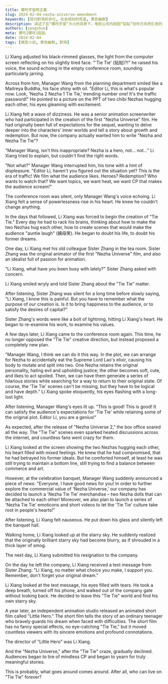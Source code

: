 ```yaml
---
title: 哪吒宇宙修正案
slug: 2024-02-04-nezha-universe-amendment
keywords: [现代职场的异化, 社会规则的荒诞, 黑色幽默]
description: 讲述了在“哪吒宇宙”大火的背景下，电影公司内部因“贴贴”创作方向而引发的一系列荒诞故事，揭示了现代职场中对流量的盲目追逐和创作的异化。
authors: [yangshun]
meta: 哪吒2哪吒1贴贴
date: 2024-02-04
tags: [微型小说, 黑色幽默, 职场]
---
```

Li Xiang adjusted his black-rimmed glasses, the light from the computer screen reflecting on his slightly tired face. "'Tie Tie' (贴贴)?!" he raised his voice, the sound echoing in the empty conference room, sounding particularly jarring.

Across from him, Manager Wang from the planning department smiled like a Maitreya Buddha, his face shiny with oil. "Editor Li, this is what's popular now. Look, 'Nezha 2 Nezha 1 Tie Tie,' trending number one! It's the traffic password!" He pointed to a picture on the PPT of two chibi Nezhas hugging each other, his eyes gleaming with excitement.
<!-- truncate -->

Li Xiang felt a wave of dizziness. He was a senior animation screenwriter who had participated in the creation of the first "Nezha Universe" film. He had originally been full of expectations for the sequel, wanting to delve deeper into the characters' inner worlds and tell a story about growth and redemption. But now, the company actually wanted him to write "Nezha and Nezha Tie Tie"?

"Manager Wang, isn't this inappropriate? Nezha is a hero, not... not..." Li Xiang tried to explain, but couldn't find the right words.

"Not what?" Manager Wang interrupted him, his tone with a hint of displeasure. "Editor Li, haven't you figured out the situation yet? This is the era of traffic! We film what the audience likes. Heroes? Redemption? Who wants to watch that? We want topics, we want heat, we want CP that makes the audience scream!"

The conference room was silent, only Manager Wang's voice echoing. Li Xiang felt a sense of powerlessness rise in his heart. He knew he couldn't change anything.

In the days that followed, Li Xiang was forced to begin the creation of "Tie Tie." Every day he had to rack his brains, thinking about how to make the two Nezhas hug each other, how to create scenes that would make the audience "auntie laugh" (姨母笑). He began to doubt his life, to doubt his former dreams.

One day, Li Xiang met his old colleague Sister Zhang in the tea room. Sister Zhang was the original animator of the first "Nezha Universe" film, and also an idealist full of passion for animation.

"Li Xiang, what have you been busy with lately?" Sister Zhang asked with concern.

Li Xiang smiled wryly and told Sister Zhang about the "Tie Tie" matter.

After listening, Sister Zhang was silent for a long time before slowly saying, "Li Xiang, I know this is painful. But you have to remember what the purpose of our creation is. Is it to bring happiness to the audience, or to satisfy the desires of capital?"

Sister Zhang's words were like a bolt of lightning, hitting Li Xiang's heart. He began to re-examine his work, to examine his values.

A few days later, Li Xiang came to the conference room again. This time, he no longer opposed the "Tie Tie" creative direction, but instead proposed a completely new plan.

"Manager Wang, I think we can do it this way. In the plot, we can arrange for Nezha to accidentally eat the Supreme Lord Lao's elixir, causing his body to mutate and split into two. One Nezha retains the original personality, hating evil and upholding justice; the other becomes soft, cute, and likes to act spoiled. Then, we can have them generate a series of hilarious stories while searching for a way to return to their original state. Of course, the 'Tie Tie' scenes can't be missing, but they have to be logical and have depth." Li Xiang spoke eloquently, his eyes flashing with a long-lost light.

After listening, Manager Wang's eyes lit up. "This is good! This is good! It can satisfy the audience's expectations for 'Tie Tie' while retaining some of the original plot. Editor Li, you are a genius!"

As expected, after the release of "Nezha Universe 2," the box office soared all the way. The "Tie Tie" scenes even sparked heated discussions across the internet, and countless fans went crazy for them.

Li Xiang looked at the screen showing the two Nezhas hugging each other, his heart filled with mixed feelings. He knew that he had compromised, that he had betrayed his former ideals. But he comforted himself, at least he was still trying to maintain a bottom line, still trying to find a balance between commerce and art.

However, at the celebration banquet, Manager Wang suddenly announced a piece of news: "Everyone, I have good news for you! In order to further explore the commercial value of 'Nezha Universe,' our company has decided to launch a 'Nezha Tie Tie' merchandise – two Nezha dolls that can be attached to each other! Moreover, we also plan to launch a series of 'Nezha Tie Tie' emoticons and short videos to let the 'Tie Tie' culture take root in people's hearts!"

After listening, Li Xiang felt nauseous. He put down his glass and silently left the banquet hall.

Walking home, Li Xiang looked up at the starry sky. He suddenly realized that the originally brilliant starry sky had become blurry, as if shrouded in a thick layer of smog.

The next day, Li Xiang submitted his resignation to the company.

On the day he left the company, Li Xiang received a text message from Sister Zhang: "Li Xiang, no matter what choice you make, I support you. Remember, don't forget your original dream."

Li Xiang looked at the text message, his eyes filled with tears. He took a deep breath, turned off his phone, and walked out of the company gate without looking back. He decided to leave this "Tie Tie" world and find his own starry sky.

A year later, an independent animation studio released an animated short film called "Little Hero." The short film tells the story of an ordinary teenager who bravely guards his dream when faced with difficulties. The short film has no fancy special effects, no eye-catching "Tie Tie," but it moved countless viewers with its sincere emotions and profound connotations.

The director of "Little Hero" was Li Xiang.

And the "Nezha Universe," after the "Tie Tie" craze, gradually declined. Audiences began to tire of mindless CP and began to yearn for truly meaningful stories.

This is probably, what goes around comes around. After all, who can live on "Tie Tie" forever?